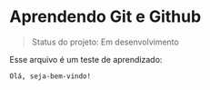 # Aprendendo Git e Github

> Status do projeto: Em desenvolvimento

Esse arquivo é um teste de aprendizado:

```
Olá, seja-bem-vindo!
```
